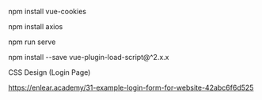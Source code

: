 npm install vue-cookies

npm install axios

npm run serve

npm install --save vue-plugin-load-script@^2.x.x


CSS Design (Login Page)

https://enlear.academy/31-example-login-form-for-website-42abc6f6d525